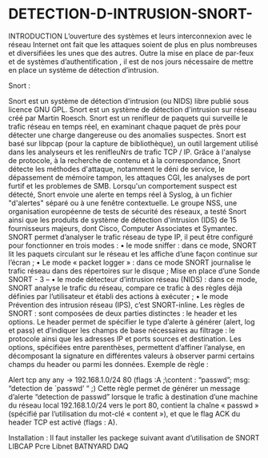 # DETECTION-D-INTRUSION-SNORT-

INTRODUCTION
L’ouverture des systèmes et leurs interconnexion avec le réseau Internet ont fait que les attaques soient de plus en plus nombreuses et diversifiées les unes que des autres. 
Outre la mise en place de par-feux et de systèmes d’authentification , il est de nos jours nécessaire de mettre en place un système de détection d’intrusion. 

Snort :

Snort est un système de détection d'intrusion (ou NIDS) libre publié sous licence GNU GPL.
Snort est un système de détection d'intrusion sur réseau créé par Martin Roesch. 
Snort est un renifleur de paquets qui surveille le trafic réseau en temps réel, en examinant chaque paquet de près pour détecter une charge dangereuse ou des anomalies suspectes. 
Snort est basé sur libpcap (pour la capture de bibliothèque), un outil largement utilisé dans les analyseurs et les renifleuNrs de trafic TCP / IP. 
Grâce à l'analyse de protocole, à la recherche de contenu et à la correspondance, Snort détecte les méthodes d'attaque, notamment le déni de service, le dépassement de mémoire tampon, les attaques CGI, les analyses de port furtif et les problemes de SMB. Lorsqu'un comportement suspect est détecté, Snort envoie une alerte en temps réel à Syslog, à un fichier "d'alertes" séparé ou à une fenêtre contextuelle. Le groupe NSS, une organisation européenne de tests de sécurité des réseaux, a testé Snort ainsi que les produits de système de détection d'intrusion (IDS) de 15 fournisseurs majeurs, dont Cisco, Computer Associates et Symantec. 
SNORT permet d’analyser le trafic réseau de type IP, il peut être configuré pour fonctionner en trois modes : 
• le mode sniffer : dans ce mode, SNORT lit les paquets circulant sur le réseau et les affiche d’une façon continue sur l’écran ; 
• Le mode « packet logger » : dans ce mode SNORT journalise le trafic réseau dans des répertoires sur le disque ; Mise en place d’une Sonde SNORT - 3 – 
• le mode détecteur d’intrusion réseau (NIDS) : dans ce mode, SNORT analyse le trafic du réseau, compare ce trafic à des règles déjà définies par l’utilisateur et établi des actions à exécuter ; 
• le mode Prévention des intrusion réseau (IPS), c’est SNORT-inline.
Les règles de SNORT :
sont composées de deux parties distinctes : le header et les options. 
Le header permet de spécifier le type d’alerte à générer (alert, log et pass) et d’indiquer les champs de base nécessaires au filtrage : le protocole ainsi que les adresses IP et ports sources et destination. 
Les options, spécifiées entre parenthèses, permettent d’affiner l’analyse, en décomposant la signature en différentes valeurs à observer parmi certains champs du header ou parmi les données.
Exemple de règle : 

Alert tcp any any -> 192.168.1.0/24 80 (flags :A ;\content : “passwd”; msg: “detection de `passwd’ “ ;) Cette règle permet de générer un message d’alerte “detection de passwd” lorsque le trafic à destination d’une machine du réseau local 192.168.1.0/24 vers le port 80, contient la chaîne « passwd » (spécifié par l’utilisation du mot-clé « content »), et que le flag ACK du header TCP est activé (flags : A).

Installation :
Il faut installer les packege suivant avant d’utilisation de SNORT
LIBCAP 
Pcre 
Libnet 
BATNYARD 
DAQ


